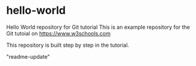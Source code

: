 # hello-world

Hello World repository for Git tutorial
This is an example repository for the Git tutoial on https://www.w3schools.com

This repository is built step by step in the tutorial.

"readme-update"
